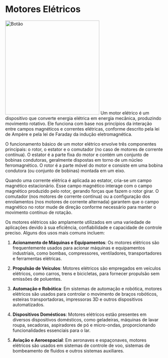 # Motores Elétricos
<img src="/img/motor.png" alt="Botão" width="300"/>
Um motor elétrico é um dispositivo que converte energia elétrica em energia mecânica, produzindo movimento rotativo. Ele funciona com base nos princípios da interação entre campos magnéticos e correntes elétricas, conforme descrito pela lei de Ampère e pela lei de Faraday da indução eletromagnética.

O funcionamento básico de um motor elétrico envolve três componentes principais: o rotor, o estator e o comutador (no caso de motores de corrente contínua). O estator é a parte fixa do motor e contém um conjunto de bobinas condutoras, geralmente dispostas em torno de um núcleo ferromagnético. O rotor é a parte móvel do motor e consiste em uma bobina condutora (ou conjunto de bobinas) montada em um eixo.

Quando uma corrente elétrica é aplicada ao estator, cria-se um campo magnético estacionário. Esse campo magnético interage com o campo magnético produzido pelo rotor, gerando forças que fazem o rotor girar. O comutador (nos motores de corrente contínua) ou a configuração dos enrolamentos (nos motores de corrente alternada) garantem que o campo magnético no rotor mude de direção conforme necessário para manter o movimento contínuo de rotação.

Os motores elétricos são amplamente utilizados em uma variedade de aplicações devido à sua eficiência, confiabilidade e capacidade de controle preciso. Alguns dos usos mais comuns incluem:

1. **Acionamento de Máquinas e Equipamentos**: Os motores elétricos são frequentemente usados para acionar máquinas e equipamentos industriais, como bombas, compressores, ventiladores, transportadores e ferramentas elétricas.

2. **Propulsão de Veículos**: Motores elétricos são empregados em veículos elétricos, como carros, trens e bicicletas, para fornecer propulsão sem emissões de poluentes.

3. **Automação e Robótica**: Em sistemas de automação e robótica, motores elétricos são usados para controlar o movimento de braços robóticos, esteiras transportadoras, impressoras 3D e outros dispositivos automatizados.

4. **Dispositivos Domésticos**: Motores elétricos estão presentes em diversos dispositivos domésticos, como geladeiras, máquinas de lavar roupa, secadoras, aspiradores de pó e micro-ondas, proporcionando funcionalidades essenciais para o lar.

5. **Aviação e Aeroespacial**: Em aeronaves e espaçonaves, motores elétricos são usados em sistemas de controle de voo, sistemas de bombeamento de fluidos e outros sistemas auxiliares.
